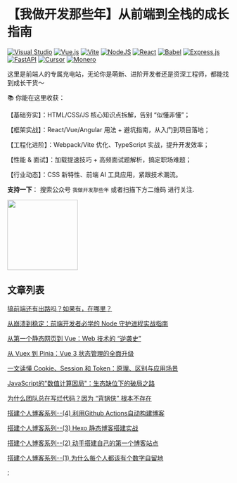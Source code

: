 
# 【我做开发那些年】从前端到全栈的成长指南

[![Visual Studio](https://custom-icon-badges.demolab.com/badge/Visual%20Studio-5C2D91.svg?&logo=visualstudio&logoColor=white)](#)
[![Vue.js](https://img.shields.io/badge/Vue.js-4FC08D?logo=vuedotjs&logoColor=fff)](#)
	[![Vite](https://img.shields.io/badge/Vite-646CFF?logo=vite&logoColor=fff)](#)
[![NodeJS](https://img.shields.io/badge/Node.js-6DA55F?logo=node.js&logoColor=white)](#)
[![React](https://img.shields.io/badge/React-%2320232a.svg?logo=react&logoColor=%2361DAFB)](#)
[![Babel](https://img.shields.io/badge/Babel-F9DC3E?logo=babel&logoColor=000)](#)
[![Express.js](https://img.shields.io/badge/Express.js-%23404d59.svg?logo=express&logoColor=%2361DAFB)](#)
[![FastAPI](https://img.shields.io/badge/FastAPI-009485.svg?logo=fastapi&logoColor=white)](#)
[![Cursor](https://custom-icon-badges.demolab.com/badge/Cursor-000000?logo=cursor-ai-white)](#)
[![Monero](https://img.shields.io/badge/Monero-F60?logo=monero&logoColor=fff)](#)

这里是前端人的专属充电站，无论你是萌新、进阶开发者还是资深工程师，都能找到成长干货～

📚 你能在这里收获：

【基础夯实】：HTML/CSS/JS 核心知识点拆解，告别 “似懂非懂”；

【框架实战】：React/Vue/Angular 用法 + 避坑指南，从入门到项目落地；

【工程化进阶】：Webpack/Vite 优化、TypeScript 实战，提升开发效率；

【性能 & 面试】：加载提速技巧 + 高频面试题解析，搞定职场难题；

【行业动态】：CSS 新特性、前端 AI 工具应用，紧跟技术潮流。

**支持一下**： 搜索公众号 `我做开发那些年` 或者扫描下方二维码 进行关注.

<img src="./source/imgs/logo.png" style="height: 160px"/>

<!-- ![logo](./source/imgs/logo.png) -->

## 文章列表

[搞前端还有出路吗？如果有，在哪里？](https://mp.weixin.qq.com/s/lCJfwOnKmA_MHVbFgScLvA?token=137451411&lang=zh_CN)

[从崩溃到稳定：前端开发者必学的 Node 守护进程实战指南](https://mp.weixin.qq.com/s/EDKZ0EebmwTaLpjsVAiTog?token=137451411&lang=zh_CN)

[从第一个静态网页到 Vue：Web 技术的 “逆袭史”](https://mp.weixin.qq.com/s/qV6S50e-UvWHNrnvYF1moA)

[从 Vuex 到 Pinia：Vue 3 状态管理的全面升级](https://mp.weixin.qq.com/s/PDT-ESUwxeuJBWSGGglIXQ)

[一文读懂 Cookie、Session 和 Token：原理、区别与应用场景](https://mp.weixin.qq.com/s/g3LJPqx7iPW4f2Gbq-lwBQ)

[JavaScript的"数值计算困局"：生态缺位下的破局之路](https://mp.weixin.qq.com/s/hnkGdyScx6722fgHUgB99Q)

[为什么团队总在写烂代码？因为 “背锅侠” 根本不存在](https://mp.weixin.qq.com/s/QMsOJUEEo8s-3l13Ugb1lg)

[搭建个人博客系列--(4) 利用Github Actions自动构建博客](https://mp.weixin.qq.com/s/3akuHeY1avGdfGcB-Kb9wg)

[搭建个人博客系列--(3) Hexo 静态博客搭建实战](https://mp.weixin.qq.com/s/WZPtR1_4GzY2KIpFRRgZ1g)

[搭建个人博客系列--(2) 动手搭建自己的第一个博客站点](https://mp.weixin.qq.com/s/WgDThsVQ3KB3g2MUAX2Qtw)

[搭建个人博客系列--(1) 为什么每个人都该有个数字自留地](https://mp.weixin.qq.com/s/R11JJeeKJHhuV0fE4hRC7A)

[](https://mp.weixin.qq.com/s/CD9S_H9LjyP9UeI0GpSL1g);